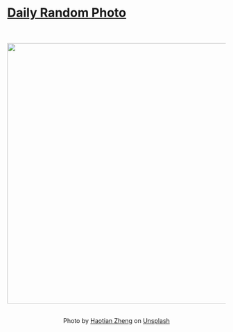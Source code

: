 # [Daily Random Photo](https://www.dailyrandomphoto.com/)

<div align="center">
  <br>
  <br>
  <a href="https://www.dailyrandomphoto.com/p/2025/2025-07-16/"><img src="https://images.unsplash.com/photo-1749460396814-1b735ac8c7e3?crop=entropy&cs=tinysrgb&fit=max&fm=jpg&ixid=M3w3NzUwOHwwfDF8cmFuZG9tfHx8fHx8fHx8MTc1MjYyNzEyMnw&ixlib=rb-4.1.0&q=80&w=1080" width="600px"></a>
  <br>
  <br>
  <p class="has-text-grey">Photo by <a href="https://unsplash.com/@justzht?utm_source=Daily%20Random%20Photo&amp;utm_medium=referral" target="_blank" rel="noopener noreferrer">Haotian Zheng</a> on <a href="https://unsplash.com/photos/beach-scene-with-a-bridge-in-the-background-LUqatD-jeSM?utm_source=Daily%20Random%20Photo&amp;utm_medium=referral" target="_blank" rel="noopener noreferrer">Unsplash</a></p>
</div>
